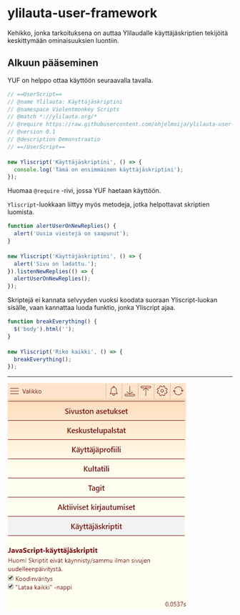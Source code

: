# ylilauta-user-framework

Kehikko, jonka tarkoituksena on auttaa Ylilaudalle käyttäjäskriptien tekijöitä keskittymään ominaisuuksien luontiin.

## Alkuun pääseminen

YUF on helppo ottaa käyttöön seuraavalla tavalla.

```js
// ==UserScript==
// @name Ylilauta: Käyttäjäskriptini
// @namespace Violentmonkey Scripts
// @match *://ylilauta.org/*
// @require https://raw.githubusercontent.com/ohjelmoija/ylilauta-user-framework/master/ylilauta-user-framework.js
// @version 0.1
// @description Demonstraatio
// ==/UserScript==

new Yliscript('Käyttäjäskriptini', () => {
  console.log('Tämä on ensimmäinen käyttäjäskriptini');
});
```

Huomaa `@require` -rivi, jossa YUF haetaan käyttöön.

`Yliscript`-luokkaan liittyy myös metodeja, jotka helpottavat skriptien luomista.

```js
function alertUserOnNewReplies() {
  alert('Uusia viestejä on saapunut');
}

new Yliscript('Käyttäjäskriptini', () => {
  alert('Sivu on ladattu.');
}).listenNewReplies(() => {
  alertUserOnNewReplies();
});
```

Skriptejä ei kannata selvyyden vuoksi koodata suoraan Yliscript-luokan sisälle, vaan kannattaa luoda funktio, jonka Yliscript ajaa.

```js
function breakEverything() {
  $('body').html('');
}

new Yliscript('Riko kaikki', () => {
  breakEverything();
});
```

---

![Kuva Ylilaudan asetuksista](https://raw.githubusercontent.com/ohjelmoija/ylilauta-user-framework/master/docs/preferences.png)
